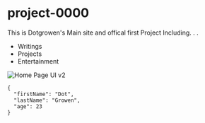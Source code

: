 # project-0000

This is Dotgrowen's Main site and offical first Project Including. . .

- Writings
- Projects
- Entertainment

![Home Page UI v2](Home.v2.png)

```
{
  "firstName": "Dot",
  "lastName": "Growen",
  "age": 23
}
``` 
